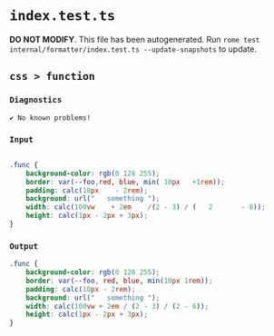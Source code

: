 # `index.test.ts`

**DO NOT MODIFY**. This file has been autogenerated. Run `rome test internal/formatter/index.test.ts --update-snapshots` to update.

## `css > function`

### `Diagnostics`

```
✔ No known problems!

```

### `Input`

```css

.func {
	background-color: rgb(0 128 255);
	border: var(--foo,red, blue, min( 10px   +1rem));
	padding: calc(10px    - 2rem);
	background: url("   something ");
	width: calc(100vw    + 2em    /(2 - 3) / (   2       - 6));
	height: calc(1px - 2px + 3px);
}

```

### `Output`

```css
.func {
	background-color: rgb(0 128 255);
	border: var(--foo, red, blue, min(10px 1rem));
	padding: calc(10px - 2rem);
	background: url("   something ");
	width: calc(100vw + 2em / (2 - 3) / (2 - 6));
	height: calc(1px - 2px + 3px);
}

```

